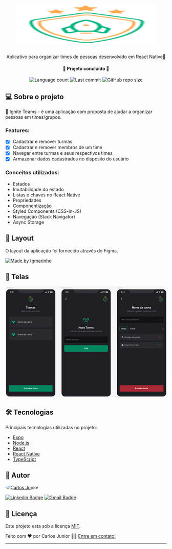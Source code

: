 <h1 align="center">
  <img alt="ToDo" src="./assets/img/ignite-teams-logo.svg" height="128" width="442" />
</h1>

<p align="center">Aplicativo para organizar times de pessoas desenvolvido em React Native🚀</p>

<h4 align="center"> 
	🚧  Projeto concluído  🚧
</h4>

<p align="center">
  <img alt="Language count" src="https://img.shields.io/github/languages/count/carloshrjunior/ignite-teams-rn?color=informational&label=Languages&style=for-the-badge">

  <img alt="Last commit" src="https://img.shields.io/github/last-commit/carloshrjunior/ignite-teams-rn?color=blueviolet&style=for-the-badge">
  
  <img alt="GitHub repo size" src="https://img.shields.io/github/repo-size/carloshrjunior/ignite-teams-rn?color=green&style=for-the-badge">
</p>

## 💻 Sobre o projeto

🚀 Ignite Teams - é uma aplicação com proposta de ajudar a organizar pessoas em times/grupos.

### Features:

- [x] Cadastrar e remover turmas
- [x] Cadastrar e remover membros de um time
- [x] Navegar entre turmas e seus respectivos times
- [x] Armazenar dados cadastrados no disposito do usuário

### Conceitos utilizados:

- Estados
- Imutabilidade do estado
- Listas e chaves no React Native
- Propriedades
- Componentização
- Styled Components (CSS-in-JS)
- Navegação (Stack Navigator)
- Async Storage

## 🎨 Layout

O layout da aplicação foi fornecido através do Figma.

<a href="https://www.figma.com/file/ji0CxxwtPsDV522fKdBac4/Ignite-Teams-(Community)?node-id=37%3A6" target="_blank">
  <img alt="Made by tgmarinho" src="https://img.shields.io/badge/Layout-Acesse%20aqui-brightgreen?style=for-the-badge">
</a>

## 📲 Telas

<p align="center">
  <img alt="ToDo" src="./assets/img/mobile-screens.png" width="900px" style="border-radius: 12px">
</p>

## 🛠 Tecnologias

Principais tecnologias utilizadas no projeto:

- [Expo](https://expo.io/)
- [Node.js](https://nodejs.org/en/)
- [React](https://pt-br.reactjs.org/)
- [React Native](https://reactnative.dev/)
- [TypeScript](https://www.typescriptlang.org/)

## 🦸 Autor

<a href="https://github.com/carloshrjunior">
 <img alt="Carlos Junior" src="https://avatars.githubusercontent.com/u/32583439?v=4" style="border-radius: 50%" width="100" />
</a>

<br />

[![Linkedin Badge](https://img.shields.io/badge/-Linkedin-informational?style=for-the-badge&logo=Linkedin)](https://www.linkedin.com/in/carlosh-rjunior/) 
[![Gmail Badge](https://img.shields.io/badge/-carlosh.rjunior@gmail.com-c14438?style=for-the-badge&logo=Gmail&logoColor=white&link=mailto:carlosh.rjunior@gmail.com)](mailto:carlosh.rjunior@gmail.com)


## 📝 Licença

Este projeto esta sob a licença [MIT](./LICENSE.md).

Feito com ❤️ por Carlos Junior 👋🏽 [Entre em contato!](https://www.linkedin.com/in/carlosh-rjunior/)

---
